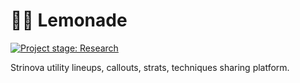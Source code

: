 # 🍋🥤 Lemonade

[![Project stage: Research][project-stage-badge: Research]][project-stage-page]

[project-stage-badge: Research]: https://img.shields.io/badge/Project%20Stage-Research-orange.svg
[project-stage-page]: https://github.com/potherca-blog/project-stages/

Strinova utility lineups, callouts, strats, techniques sharing platform.
